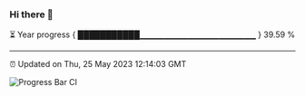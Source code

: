 ### Hi there 👋

⏳ Year progress { ███████████▁▁▁▁▁▁▁▁▁▁▁▁▁▁▁▁▁▁▁ } 39.59 %

---

⏰ Updated on Thu, 25 May 2023 12:14:03 GMT

![Progress Bar CI](https://github.com/Shyam-Makwana/GitHub-Actions-Demo/workflows/Progress%20Bar%20CI/badge.svg)
